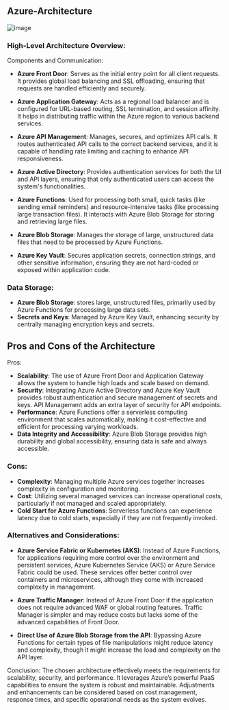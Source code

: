 ## Azure-Architecture
![image](https://github.com/jester91/Azure-Architecture/assets/50679897/fcb6623c-d9e2-4c00-b3ea-27d16d01d8c5)

### High-Level Architecture Overview:
Components and Communication:
- **Azure Front Door**: Serves as the initial entry point for all client requests. It provides global load balancing and SSL offloading, ensuring that requests are handled efficiently and securely.

- **Azure Application Gateway**: Acts as a regional load balancer and is configured for URL-based routing, SSL termination, and session affinity. It helps in distributing traffic within the Azure region to various backend services.

- **Azure API Management**: Manages, secures, and optimizes API calls. It routes authenticated API calls to the correct backend services, and it is capable of handling rate limiting and caching to enhance API responsiveness.

- **Azure Active Directory**: Provides authentication services for both the UI and API layers, ensuring that only authenticated users can access the system's functionalities.

- **Azure Functions**: Used for processing both small, quick tasks (like sending email reminders) and resource-intensive tasks (like processing large transaction files). It interacts with Azure Blob Storage for storing and retrieving large files.

- **Azure Blob Storage**: Manages the storage of large, unstructured data files that need to be processed by Azure Functions.

- **Azure Key Vault**: Secures application secrets, connection strings, and other sensitive information, ensuring they are not hard-coded or exposed within application code.

### Data Storage:
- **Azure Blob Storage**:  stores large, unstructured files, primarily used by Azure Functions for processing large data sets.
- **Secrets and Keys**: Managed by Azure Key Vault, enhancing security by centrally managing encryption keys and secrets.
## Pros and Cons of the Architecture
Pros:
- **Scalability**: The use of Azure Front Door and Application Gateway allows the system to handle high loads and scale based on demand.
- **Security**: Integrating Azure Active Directory and Azure Key Vault provides robust authentication and secure management of secrets and keys. API Management adds an extra layer of security for API endpoints.
- **Performance**: Azure Functions offer a serverless computing environment that scales automatically, making it cost-effective and efficient for processing varying workloads.
- **Data Integrity and Accessibility**: Azure Blob Storage provides high durability and global accessibility, ensuring data is safe and always accessible.
### Cons:
- **Complexity**: Managing multiple Azure services together increases complexity in configuration and monitoring.
- **Cost**: Utilizing several managed services can increase operational costs, particularly if not managed and scaled appropriately.
- **Cold Start for Azure Functions**: Serverless functions can experience latency due to cold starts, especially if they are not frequently invoked.

### Alternatives and Considerations:
- **Azure Service Fabric or Kubernetes (AKS)**: Instead of Azure Functions, for applications requiring more control over the environment and persistent services, Azure Kubernetes Service (AKS) or Azure Service Fabric could be used. These services offer better control over containers and microservices, although they come with increased complexity in management.

- **Azure Traffic Manager**: Instead of Azure Front Door if the application does not require advanced WAF or global routing features. Traffic Manager is simpler and may reduce costs but lacks some of the advanced capabilities of Front Door.

- **Direct Use of Azure Blob Storage from the API**: Bypassing Azure Functions for certain types of file manipulations might reduce latency and complexity, though it might increase the load and complexity on the API layer.

Conclusion:
The chosen architecture effectively meets the requirements for scalability, security, and performance. It leverages Azure’s powerful PaaS capabilities to ensure the system is robust and maintainable. Adjustments and enhancements can be considered based on cost management, response times, and specific operational needs as the system evolves.
